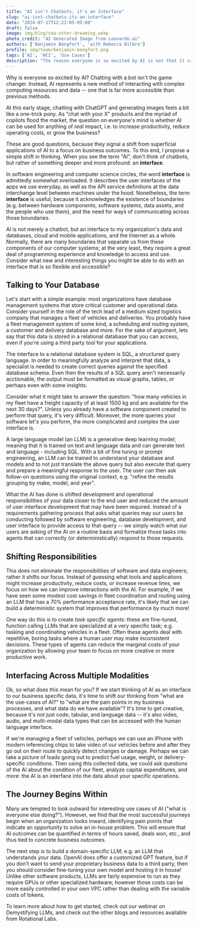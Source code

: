```yaml
---
title: "AI isn't Chatbots, it's an Interface"
slug: "ai-isnt-chatbots-its-an-interface"
date: "2024-07-17T12:21:05-05:00"
draft: false
image: img/blog/sea-otter-dreaming.webp
photo_credit: "AI Generated Image from Leonardo.ai"
authors: ['Benjamin Bengfort', 'with Rebecca Bilbro']
profile: img/team/benjamin-bengfort.png
tags: ['AI', 'HCI', 'Use Cases']
description: "The reason everyone is so excited by AI is not that it can generate seemingly meaningful text in a chat, but rather that it can change the way we work with data by providing a more natural human interface to computing resources."
---
```


Why is everyone so excited by AI? Chatting with a bot isn't the game changer. Instead, AI represents a new method of interacting with complex computing resources and data -- one that is far more accessible than previous methods.

<!--more-->

At this early stage, chatting with ChatGPT and generating images feels a bit like a one-trick pony. As "chat with your X" products and the myriad of copilots flood the market, the question on everyone's mind is whether AI can be used for anything of *real* impact, i.e. to increase productivity, reduce operating costs, or grow the business?

These are good questions, because they signal a shift from superficial applications of AI to a focus on business outcomes. To this end, I propose a simple shift in thinking. When you see the term "AI", don't think of chatbots, but rather of something deeper and more profound: an **interface**.

In software engineering and computer science circles, the word **interface** is admittedly somewhat overloaded. It describes the user interfaces of the apps we use everyday, as well as the API service definitions at the data interchange level between machines under the hood. Nonetheless, the term **interface** is useful, because it acknowledges the existence of boundaries (e.g. between hardware components, software systems, data assets, and the people who use them), and the need for ways of communicating across those boundaries.

AI is not merely a chatbot, but an interface to my organization's data and databases, cloud and mobile applications, and the Internet as a whole. Normally, there are many boundaries that separate us from these components of our computer systems; at the very least, they require a great deal of programming experience and knowledge to access and use. Consider what new and interesting things you might be able to do with an interface that is so flexible and accessible?

## Talking to Your Database

Let's start with a simple example: most organizations have database management systems that store critical customer and operational data. Consider yourself in the role of the tech lead of a medium sized logistics company that manages a fleet of vehicles and deliveries. You probably have a fleet management system of some kind, a scheduling and routing system, a customer and delivery database and more. For the sake of argument, lets say that this data is stored in a relational database that you can access, even if you're using a third party tool for your applications.

The interface to a relational database system is SQL, a structured query language. In order to meaningfully analyze and interpret that data, a specialist is needed to create correct queries against the specified database schema. Even then the results of a SQL query aren't necessarily acctionable, the output must be formatted as visual graphs, tables, or perhaps even with some insights.

Consider what it might take to answer the question: "how many vehicles in my fleet have a freight capacity of at least 1500 kg and are available for the next 30 days?". Unless you already have a software component created to perform that query, it's very difficult. Moreover, the more queries your software let's you perform, the more complicated and complex the user interface is.

A large language model (an LLM) is a generative deep learning model; meaning that it is trained on text and language data and can generate text and language - including SQL. With a bit of fine tuning or prompt engineering, an LLM can be trained to understand your database and models and to not just translate the above query but also execute that query and prepare a meaningful response to the user. The user can then ask follow-on questions using the original context, e.g. "refine the results grouping by make, model, and year".

What the AI has done is shifted development and operational responsibilities of your data closer to the end user and reduced the amount of user interface development that may have been required. Instead of a requirements gathering process that asks what queries may our users be conducting followed by software engineering, database development, and user interface to provide access to that query -- we simply watch what our users are asking of the AI on a routine basis and formalize those tasks into agents that can correctly (or deterministically) respond to those requests.

## Shifting Responsibilities

This does not eliminate the responsibilities of software and data engineers; rather it shifts our focus. Instead of guessing what tools and applications might increase productivity, reduce costs, or increase revenue lines, we focus on how we can improve interactions with the AI. For example, if we have seen some modest cost savings in fleet coordination and routing using an LLM that has a 70% performance acceptance rate, it's likely that we can build a deterministic system that improves that performance by much more!

One way do this is to create _task specific agents_: these are fine-tuned, function calling LLMs that are specialized at a very specific task; e.g. tasking and coordinating vehicles in a fleet. Often these agents deal with repetitive, boring tasks where a human user may make inconsistent decisions. These types of agents can reduce the marginal costs of your organization by allowing your team to focus on more creative or more productive work.

## Interfacing Across Multiple Modalities

Ok, so what does this mean for you? If we start thinking of AI as an interface to our business specific data, it's time to shift our thinking from "what are the use-cases of AI?" to "what are the pain points in my business processes, and what data do we have available"? It's time to get creative, because it's not just code, tabular, and language data -- it's also video, audio, and multi-modal data types that can be accessed with the human language interface.

If we're managing a fleet of vehicles, perhaps we can use an iPhone with modern inferencing chips to take video of our vehicles before and after they go out on their route to quickly detect changes or damage. Perhaps we can take a picture of loads going out to predict fuel usage, weight, or delivery-specific conditions. Then using this collected data, we could ask questions of the AI about the condition of our fleet, analyze capital expenditures, and more: the AI is an interface into the data about your specific operations.

## The Journey Begins Within

Many are tempted to look outward for interesting use cases of AI ("what is everyone else doing?"). However, we find that the most successful journeys begin when an organization looks inward, identifying pain points that indicate an opportunity to solve an in-house problem. This will ensure that AI outcomes can be quantified in terms of hours saved, deals won, etc., and thus tied to concrete business outcomes.

The next step is to build a domain-specific LLM; e.g. an LLM that understands your data. OpenAI does offer a customized GPT feature, but if you don't want to send your proprietary business data to a third party, then you should consider fine-tuning your own model and hosting it in house! Unlike other software products, LLMs are fairly expensive to run as they require GPUs or other specialized hardware; however those costs can be more easily controlled in your own VPC rather than dealing with the variable costs of tokens.

To learn more about how to get started, check out our webinar on Demystifying LLMs, and check out the other blogs and resources available from Rotational Labs.

